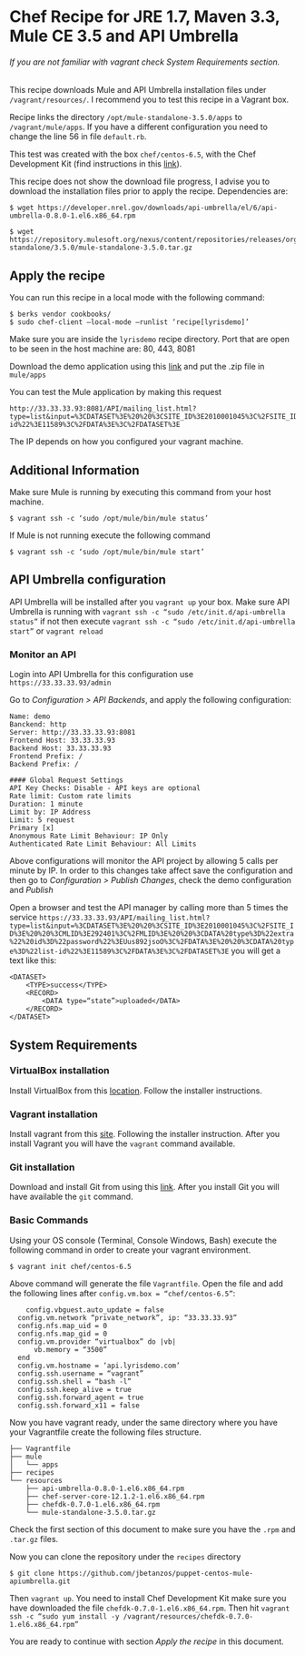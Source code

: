 # Chef Recipe for JRE 1.7, Maven 3.3, Mule CE 3.5 and API Umbrella
###### If you are not familiar with vagrant check System Requirements section.

This recipe downloads Mule and API Umbrella installation files under `/vagrant/resources/`. I recommend you to test this recipe in a Vagrant box. 

Recipe links the directory `/opt/mule-standalone-3.5.0/apps` to `/vagrant/mule/apps`. If you have a different configuration you need to change the line 56 in file `default.rb`.

This test was created with the box `chef/centos-6.5`, with the Chef Development Kit (find instructions in this [link](https://downloads.chef.io/chef-dk/)). 

This recipe does not show the download file progress, I advise you to download the installation files prior to apply the recipe. Dependencies are:
```
$ wget https://developer.nrel.gov/downloads/api-umbrella/el/6/api-umbrella-0.8.0-1.el6.x86_64.rpm

$ wget https://repository.mulesoft.org/nexus/content/repositories/releases/org/mule/distributions/mule-standalone/3.5.0/mule-standalone-3.5.0.tar.gz
```
## Apply the recipe

You can run this recipe in a local mode with the following command:
```
$ berks vendor cookbooks/
$ sudo chef-client —local-mode —runlist ‘recipe[lyrisdemo]’
```

Make sure you are inside the `lyrisdemo` recipe directory. Port that are open to be seen in the host machine are: 80, 443, 8081

Download the demo application using this [link](https://dl.dropboxusercontent.com/u/77884581/apps/mule/asi-demo.zip) and put the .zip file in `mule/apps`

You can test the Mule application by making this request
```
http://33.33.33.93:8081/API/mailing_list.html?type=list&input=%3CDATASET%3E%20%20%3CSITE_ID%3E2010001045%3C%2FSITE_ID%3E%20%20%3CMLID%3E292401%3C%2FMLID%3E%20%20%3CDATA%20type%3D%22extra%22%20id%3D%22password%22%3EUus892jsoO%3C%2FDATA%3E%20%20%3CDATA%20type%3D%22list-id%22%3E11589%3C%2FDATA%3E%3C%2FDATASET%3E
```
The IP depends on how you configured your vagrant machine.

## Additional Information
Make sure Mule is running by executing this command from your host machine.
```
$ vagrant ssh -c ‘sudo /opt/mule/bin/mule status’
```
If Mule is not running execute the following command
```
$ vagrant ssh -c ‘sudo /opt/mule/bin/mule start’
```

## API Umbrella configuration
API Umbrella will be installed after you `vagrant up` your box. Make sure API Umbrella is running with `vagrant ssh -c “sudo /etc/init.d/api-umbrella status”` if not then execute `vagrant ssh -c “sudo /etc/init.d/api-umbrella start”` or `vagrant reload`

### Monitor an API
Login into API Umbrella for this configuration use `https://33.33.33.93/admin`

Go to *Configuration > API Backends*, and apply the following configuration:
```
Name: demo
Banckend: http
Server: http://33.33.33.93:8081
Frontend Host: 33.33.33.93
Backend Host: 33.33.33.93
Frontend Prefix: /
Backend Prefix: /

#### Global Request Settings
API Key Checks: Disable - API keys are optional
Rate limit: Custom rate limits
Duration: 1 minute
Limit by: IP Address
Limit: 5 request
Primary [x]
Anonymous Rate Limit Behaviour: IP Only
Authenticated Rate Limit Behaviour: All Limits
```
Above configurations will monitor the API project by allowing 5 calls per minute by IP. In order to this changes take affect save the configuration and then go to *Configuration > Publish Changes*, check the demo configuration and *Publish*

Open a browser and test the API manager by calling more than 5 times the service `https://33.33.33.93/API/mailing_list.html?type=list&input=%3CDATASET%3E%20%20%3CSITE_ID%3E2010001045%3C%2FSITE_ID%3E%20%20%3CMLID%3E292401%3C%2FMLID%3E%20%20%3CDATA%20type%3D%22extra%22%20id%3D%22password%22%3EUus892jsoO%3C%2FDATA%3E%20%20%3CDATA%20type%3D%22list-id%22%3E11589%3C%2FDATA%3E%3C%2FDATASET%3E` you will get a text like this:
```
<DATASET>
    <TYPE>success</TYPE>
    <RECORD>
        <DATA type=“state”>uploaded</DATA>
    </RECORD>
</DATASET>
```
## System Requirements
### VirtualBox installation
Install VirtualBox from this [location](https://www.virtualbox.org/wiki/Downloads). Follow the installer instructions. 

### Vagrant installation
Install vagrant from this [site](http://www.vagrantup.com/downloads). Following the installer instruction. After you install Vagrant you will have the `vagrant` command available. 

### Git installation
Download and install Git from using this [link](https://git-scm.com/downloads). After you install Git you will have available the `git` command.

### Basic Commands

Using your OS console (Terminal, Console Windows, Bash) execute the following command in order to create your vagrant environment.
```
$ vagrant init chef/centos-6.5
```

Above command will generate the file `Vagrantfile`. Open the file and add the following lines after `config.vm.box = “chef/centos-6.5”`:
```
	config.vbguest.auto_update = false
  config.vm.network “private_network”, ip: “33.33.33.93”
  config.nfs.map_uid = 0
  config.nfs.map_gid = 0
  config.vm.provider “virtualbox” do |vb|
      vb.memory = “3500”
  end
  config.vm.hostname = ‘api.lyrisdemo.com’
  config.ssh.username = “vagrant”
  config.ssh.shell = “bash -l”
  config.ssh.keep_alive = true
  config.ssh.forward_agent = true
  config.ssh.forward_x11 = false
```
Now you have vagrant ready, under the same directory where you have your Vagrantfile create the following files structure.
```
├── Vagrantfile
├── mule
│   └── apps
├── recipes
└── resources
    ├── api-umbrella-0.8.0-1.el6.x86_64.rpm
    ├── chef-server-core-12.1.2-1.el6.x86_64.rpm
    ├── chefdk-0.7.0-1.el6.x86_64.rpm
    └── mule-standalone-3.5.0.tar.gz
```

Check the first section of this document to make sure you have the `.rpm` and `.tar.gz` files.

Now you can clone the repository under the `recipes` directory
```
$ git clone https://github.com/jbetanzos/puppet-centos-mule-apiumbrella.git
```

Then `vagrant up`. You need to install Chef Development Kit make sure you have downloaded the file `chefdk-0.7.0-1.el6.x86_64.rpm`. Then hit `vagrant ssh -c “sudo yum install -y /vagrant/resources/chefdk-0.7.0-1.el6.x86_64.rpm”`

You are ready to continue with section *Apply the recipe* in this document.